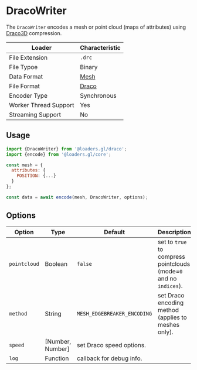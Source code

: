 # DracoWriter

The `DracoWriter` encodes a mesh or point cloud (maps of attributes) using [Draco3D](https://google.github.io/draco/) compression.

| Loader                | Characteristic                               |
| --------------------- | -------------------------------------------- |
| File Extension        | `.drc`                                       |
| File Typoe            | Binary                                       |
| Data Format           | [Mesh](docs/specifications/category-mesh) |
| File Format           | [Draco](https://google.github.io/draco/)     |
| Encoder Type          | Synchronous                                  |
| Worker Thread Support | Yes                                          |
| Streaming Support     | No                                           |

## Usage

```js
import {DracoWriter} from '@loaders.gl/draco';
import {encode} from '@loaders.gl/core';

const mesh = {
  attributes: {
    POSITION: {...}
  }
};

const data = await encode(mesh, DracoWriter, options);
```

## Options

| Option       | Type             | Default                     | Description                                                        |
| ------------ | ---------------- | --------------------------- | ------------------------------------------------------------------ |
| `pointcloud` | Boolean          | `false`                     | set to `true` to compress pointclouds (mode=`0` and no `indices`). |
| `method`     | String           | `MESH_EDGEBREAKER_ENCODING` | set Draco encoding method (applies to meshes only).                |
| `speed`      | [Number, Number] | set Draco speed options.    |
| `log`        | Function         | callback for debug info.    |
